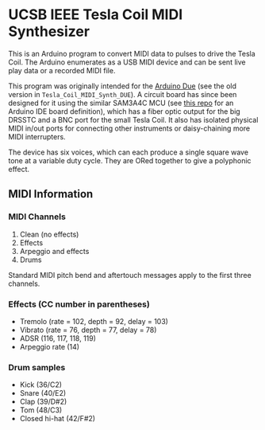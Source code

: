 # UCSB IEEE Tesla Coil MIDI Synthesizer

This is an Arduino program to convert MIDI data to pulses to drive the Tesla Coil. The Arduino enumerates as a USB MIDI device and can be sent live play data or a recorded MIDI file.

This program was originally intended for the [Arduino Due](https://docs.arduino.cc/hardware/due) (see the old version in `Tesla_Coil_MIDI_Synth_DUE`). A circuit board has since been designed for it using the similar SAM3A4C MCU (see [this repo](https://github.com/ucsbieee/ArduinoCore-SAM3A4C) for an Arduino IDE board definition), which has a fiber optic output for the big DRSSTC and a BNC port for the small Tesla Coil. It also has isolated physical MIDI in/out ports for connecting other instruments or daisy-chaining more MIDI interrupters.

The device has six voices, which can each produce a single square wave tone at a variable duty cycle. They are ORed together to give a polyphonic effect.

## MIDI Information

### MIDI Channels
 1. Clean (no effects)
 2. Effects
 3. Arpeggio and effects
 4. Drums

Standard MIDI pitch bend and aftertouch messages apply to the first three channels.

### Effects (CC number in parentheses)
 * Tremolo (rate = 102, depth = 92, delay = 103)
 * Vibrato (rate = 76, depth = 77, delay = 78)
 * ADSR (116, 117, 118, 119)
 * Arpeggio rate (14)

### Drum samples
 * Kick (36/C2)
 * Snare (40/E2)
 * Clap (39/D#2)
 * Tom (48/C3)
 * Closed hi-hat (42/F#2)
